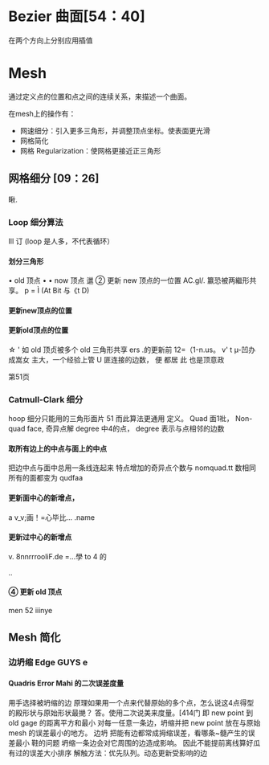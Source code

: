 # Bezier 曲面[54：40]

在两个方向上分别应用插值

# Mesh

通过定义点的位置和点之间的连续关系，来描述一个曲面。

在mesh上的操作有：  
- 网速细分：引入更多三角形，并调整顶点坐标。使表面更光滑
- 网格简化
- 网格 Regularization：使网格更接近正三角形

## 网格细分 [09：26]

瞅.

### Loop 细分算法

 Ill 订 (loop 是人多，不代表循环）

#### 划分三角形

• old 顶点
• • now 顶点
邋
② 更新 new 顶点的一位置
AC.gl/. 籝恐被两繼形共享。
p = Ì (At Bit 与《t D)

#### 更新new顶点的位置

#### 更新old顶点的位置

☆ ' 如 old 顶贞被多个 old 三角形共享
ers .的更新前
12=（1-n.us。 v' t µ-凹办
成嵩女 主大，一个经验上管
U 匪连接的边数， 便 都居
此 也是顶意政

第51页

### Catmull-Clark 细分

hoop 细分只能用的三角形面片 51
而此算法更通用
定义。
Quad 面1䃾， Non-quad face,
奇异点解 degree 中4的点，
degree 表示与点相邻的边数

#### 取所有边上的中点与面上的中点

把边中点与面中总用一条线连起来
特点增加的奇异点个数与 nomquad.tt 数相同
所有的面都变为 qudfaa

#### 更新面中心的新增点，
a v_­v;画！=心毕比… .name

#### 更新过中心的新增点
v.
8nnrrroo­liF.de =…學
to 4
的

..
#### ④ 更新 old 顶点
men 52
iiinye
## Mesh 简化
### 边坍缩 Edge GUYS e
#### Quadris Error Mahi 的二次误差度量
用手选择被坍缩的边
原理如果用一个点来代替原始的多个点，怎么说这4点得型
的殿形状与原始形状最撧？
答。使用二次说美来度量。[414门
即 new point 到 old gage 的距离平方和最小
对每一任意一条边，坍缩并把 new point 放在与原始 mesh 的误­差最小的地方。 边坍
把能有边都常成拇缩误差，看哪条~髓产生的误差最小
鞋的问题
坍缩一条边会对它周围的边造成影响。
因此不能提前离线算好瓜有过的误差大小排序
解触方法：优先队列。动态更新受影响的边

